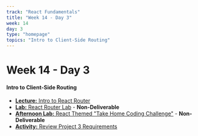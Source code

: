 ```yaml
---
track: "React Fundamentals"
title: "Week 14 - Day 3"
week: 14
day: 3
type: "homepage"
topics: "Intro to Client-Side Routing"
---
```



# Week 14 - Day 3

#### Intro to Client-Side Routing

- [**Lecture:** Intro to React Router](/react-fundamentals/week-14/day-3/lecture-materials/intro-to-react-router/)
- [**Lab:** React Router Lab](/react-fundamentals/week-14/day-3/labs/react-router-lab/) - **Non-Deliverable**
- [**Afternoon Lab:** React Themed "Take Home Coding Challenge"](/react-fundamentals/week-14/day-3/labs/take-home-react-coding-challenge) - **Non-Deliverable**
- [**Activity:** Review Project 3 Requirements](/unit-projects/unit-three-project-requirements)
